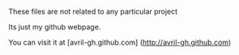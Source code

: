 These files are not related to any particular project

Its just my github webpage.

You can visit it at [avril-gh.github.com] (http://avril-gh.github.com)
